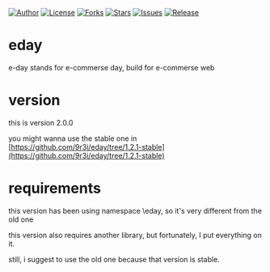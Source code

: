 
[![Author](https://img.shields.io/badge/author-9r3i-lightgrey.svg)](https://github.com/9r3i)
[![License](https://img.shields.io/github/license/9r3i/eday.svg)](https://github.com/9r3i/eday/blob/master/license.txt)
[![Forks](https://img.shields.io/github/forks/9r3i/eday.svg)](https://github.com/9r3i/eday/network)
[![Stars](https://img.shields.io/github/stars/9r3i/eday.svg)](https://github.com/9r3i/eday/stargazers)
[![Issues](https://img.shields.io/github/issues/9r3i/eday.svg)](https://github.com/9r3i/eday/issues)
[![Release](https://img.shields.io/github/release/9r3i/eday.svg)](https://github.com/9r3i/eday/releases)

# eday
e-day stands for e-commerse day, build for e-commerse web

# version
this is version 2.0.0

you might wanna use the stable one in
[https://github.com/9r3i/eday/tree/1.2.1-stable](https://github.com/9r3i/eday/tree/1.2.1-stable)

# requirements
this version has been using namespace \eday, so it's very different from the old one

this version also requires another library, but fortunately, I put everything on it.

still, i suggest to use the old one because that version is stable.
